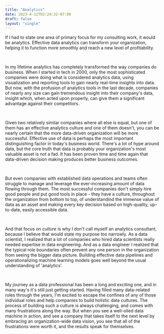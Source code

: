 ```yaml
---
title: "Analytics"
date: 2023-4-12T03:24:32-07:00
draft: false
layout: "single"
---
```


If I had to state one area of primary focus for my consulting work, it would be analytics. Effective data analytics can transform your organization, helping it to function more smoothly and reach a new level of profitability.

<br>

In my lifetime analytics has completely transformed the way companies do business. When I started in tech in 2000, only the most sophisticated companies were doing what is considered analytics data, using visualization and reporting tools to gain nearly real-time insights into data. But now, with the profusion of analytics tools in the last decade, companies of nearly any size can gain tremendous insight into their company's data, insight which, when acted upon properly, can give them a significant advantage against their competitors.

<br>

Given two relatively similar companies where all else is equal, but one of them has an effective analytics culture and one of them doesn't, you can be nearly certain that the more data-driven organization will be more successful. Effective use of data is perhaps the most important distinguishing factor in today's business world. There's a lot of hype around data, but the core truth that data is probably your organization's most valuable asset is not a fad. It has been proven time and time again that data-driven decision making produces better business outcomes.

<br>

But even companies with established data operations and teams often struggle to manage and leverage the ever-increasing amount of data flowing through them. The most successful companies don't simply hire good people and put good tools in place - they have a culture, throughout the organization from bottom to top, of understandind the immense value of data as an asset and making every key decision based on high-quality, up-to-date, easily accessible data.

<br>

And that focus on *culture* is why I don't call myself an analytics consultant, because I believe that would state my purpose too narrowly. As a data scientist, I realized that a lot of companies who hired data scientists really needed expertise in data engineering. And as a data engineer I realized that the typical role boundaries often prevent any one person in the organization from seeing the bigger data picture. Building effective data pipelines and operationalizing machine learning models goes well beyond the usual understanding of 'analytics'.

<br>

My journey as a data professional has been a long and exciting one, and in many way's it's still just getting started. Having filled many data-related roles through the years, I'm excited to escape the confines of any of those individual roles and help companies to build holistic data cultures. The process of building such a culture is always challenging, and comes with many frustrations along the way. But when you see a well-oiled data machine in action, and see a company that takes itself to the next level by embracing an organization-wide data vision, you see that all of the frustrations were worth it, and the results speak for themselves.